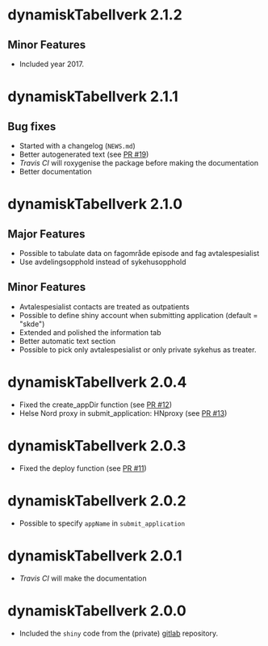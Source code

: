 # dynamiskTabellverk 2.1.2

## Minor Features

- Included year 2017.

# dynamiskTabellverk 2.1.1

## Bug fixes

- Started with a changelog (`NEWS.md`)
- Better autogenerated text (see [PR #19](https://github.com/SKDE-Analyse/dynamiskTabellverk/pull/19))
- *Travis CI* will roxygenise the package before making the documentation
- Better documentation

# dynamiskTabellverk 2.1.0

## Major Features

- Possible to tabulate data on fagområde episode and fag avtalespesialist
- Use avdelingsopphold instead of sykehusopphold

## Minor Features

- Avtalespesialist contacts are treated as outpatients
- Possible to define shiny account when submitting application (default = "skde")
- Extended and polished the information tab
- Better automatic text section
- Possible to pick only avtalespesialist or only private sykehus as treater.

# dynamiskTabellverk 2.0.4

- Fixed the create_appDir function (see [PR #12](https://github.com/SKDE-Analyse/dynamiskTabellverk/pull/12))
- Helse Nord proxy in submit_application: HNproxy (see [PR #13](https://github.com/SKDE-Analyse/dynamiskTabellverk/pull/13))

# dynamiskTabellverk 2.0.3

- Fixed the deploy function (see [PR #11](https://github.com/SKDE-Analyse/dynamiskTabellverk/pull/11))

# dynamiskTabellverk 2.0.2

- Possible to specify `appName` in `submit_application`

# dynamiskTabellverk 2.0.1

- *Travis CI* will make the documentation

# dynamiskTabellverk 2.0.0

- Included the `shiny` code from the (private) [gitlab](https://gitlab.com/skde/tabellverk) repository.

